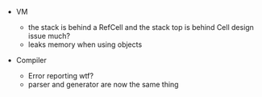 - VM
	- the stack is behind a RefCell and the stack top is behind Cell
	  design issue much?
	- leaks memory when using objects

- Compiler
	- Error reporting wtf?
	- parser and generator are now the same thing
	
